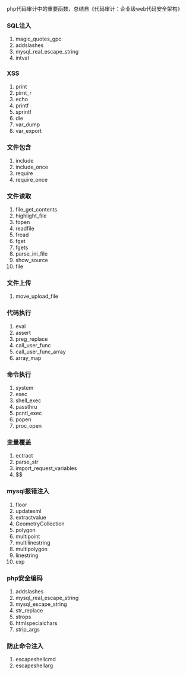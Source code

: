 php代码审计中的重要函数，总结自《代码审计：企业级web代码安全架构》
### SQL注入
1. magic_quotes_gpc
2. addslashes
3. mysql_real_escape_string
4. intval

### XSS
1. print
2. pirnt_r
3. echo
4. printf
5. sprintf
6. die
7. var_dump
8. var_export

### 文件包含
1. include
2. include_once
3. require
4. require_once

### 文件读取
1. file_get_contents
2. highlight_file
3. fopen
4. readfile
5. fread
6. fget
7. fgets
8. parse_ini_file
9. show_source
10. file

### 文件上传
1. move_upload_file

### 代码执行
1. eval
2. assert
3. preg_replace
4. call_user_func
5. call_user_func_array
6. array_map

### 命令执行
1. system
2. exec
3. shell_exec
4. passthru
5. pcntl_exec
6. popen
7. proc_open

### 变量覆盖
1. ectract
2. parse_str
3. import_request_variables
4. $$

### mysql报错注入
1. floor
2. updatexml
3. extractvalue
4. GeometryCollection
5. polygon
6. multipoint
7. multilinestring
8. multipolygon
9. linestring
10. exp

### php安全编码
1. addslashes
2. mysql_real_escape_string
3. mysql_escape_string
4. str_replace
5. strops
6. htmlspecialchars
7. strip_args

### 防止命令注入
1. escapeshellcmd
2. escapeshellarg


